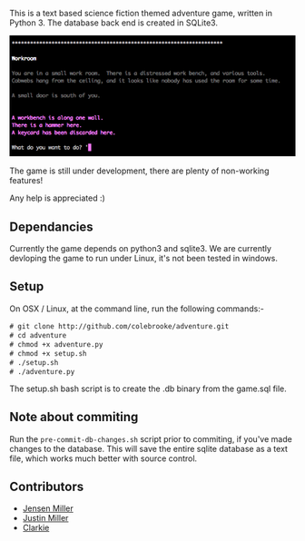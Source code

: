 This is a text based science fiction themed adventure game, written in Python 3.
The database back end is created in SQLite3.

![Preview](img/screenie.png)


The game is still under development, there are plenty of non-working features!

Any help is appreciated :)

Dependancies
------------
Currently the game depends on python3 and sqlite3.
We are currently devloping the game to run under Linux, it's not been tested in windows.

Setup
-----
On OSX / Linux, at the command line, run the following commands:-

```Shell
# git clone http://github.com/colebrooke/adventure.git
# cd adventure
# chmod +x adventure.py
# chmod +x setup.sh
# ./setup.sh
# ./adventure.py
```

The setup.sh bash script is to create the .db binary from the game.sql file.


Note about commiting
--------------------
Run the `pre-commit-db-changes.sh` script prior to commiting, if you've made changes to the database.  This will save the entire sqlite database as a text file, which works much better with source control. 


Contributors
------------
- [Jensen Miller](http://github.com/colebrooke101)
- [Justin Miller](http://github.com/colebrooke)
- [Clarkie](http://github.com/clarkie)

